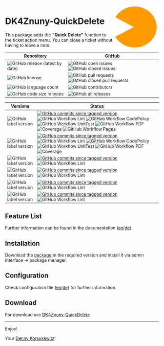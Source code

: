 <img align="right" width="150" height="150" src="doc/images/icon.png">

# DK4Znuny-QuickDelete

This package adds the **"Quick Delete"** function to the ticket action menu.
You can close a ticket without having to leave a note.

| Repository | GitHub |
| ------ | ------ |
|  ![GitHub release (latest by date)](https://img.shields.io/github/v/release/dennykorsukewitz/DK4Znuny-QuickDelete) | ![GitHub open issues](https://img.shields.io/github/issues/dennykorsukewitz/DK4Znuny-QuickDelete) ![GitHub closed issues](https://img.shields.io/github/issues-closed/dennykorsukewitz/DK4Znuny-QuickDelete?color=#44CC44) |
|  ![GitHub license](https://img.shields.io/github/license/dennykorsukewitz/DK4Znuny-QuickDelete) | ![GitHub pull requests](https://img.shields.io/github/issues-pr/dennykorsukewitz/DK4Znuny-QuickDelete?label=PR) ![GitHub closed pull requests](https://img.shields.io/github/issues-pr-closed/dennykorsukewitz/DK4Znuny-QuickDelete?color=g&label=PR) |
|  ![GitHub language count](https://img.shields.io/github/languages/count/dennykorsukewitz/DK4Znuny-QuickDelete?style=flat&label=language)  | ![GitHub contributors](https://img.shields.io/github/contributors/dennykorsukewitz/DK4Znuny-QuickDelete) |
|   ![GitHub code size in bytes](https://img.shields.io/github/languages/code-size/dennykorsukewitz/DK4Znuny-QuickDelete) | ![GitHub all releases](https://img.shields.io/github/downloads/dennykorsukewitz/DK4Znuny-QuickDelete/total?style=flat) |

| Versions | Status |
| ------ | ------ |
| ![GitHub label version](https://img.shields.io/github/labels/dennykorsukewitz/DK4Znuny-QuickDelete/dev) | [![GitHub commits since tagged version](https://img.shields.io/github/commits-since/dennykorsukewitz/DK4Znuny-QuickDelete/6.4.1/rel-6_4)](https://github.com/dennykorsukewitz/DK4Znuny-QuickDelete/compare/6.4.1...rel-6_4) ![GitHub Workflow Lint](https://github.com/dennykorsukewitz/DK4Znuny-QuickDelete/actions/workflows/lint.yml/badge.svg?branch=dev&style=flat&label=Lint) ![GitHub Workflow CodePolicy](https://github.com/dennykorsukewitz/DK4Znuny-QuickDelete/actions/workflows/codepolicy.yml/badge.svg?branch=dev&style=flat&label=CodePolicy) ![GitHub Workflow UnitTest](https://github.com/dennykorsukewitz/DK4Znuny-QuickDelete/actions/workflows/unittest.yml/badge.svg?branch=dev&style=flat&label=UnitTest) ![GitHub Workflow PDF](https://github.com/dennykorsukewitz/DK4Znuny-QuickDelete/actions/workflows/pdf.yml/badge.svg?branch=dev&style=flat&label=PDF) ![Coverage](https://img.shields.io/endpoint?url=https%3A%2F%2Fgist.githubusercontent.com%2Fdennykorsukewitz%2Fe2729bfd9b81d9c032ded617a3f924e7%2Fraw%2F8524ada7f29c3bd59c4df65d1802889913cd164a%2FDK4Znuny-QuickDelete%3Acoverage%3Adev.json) ![GitHub Workflow Pages](https://github.com/dennykorsukewitz/DK4Znuny-QuickDelete/actions/workflows/pages.yml/badge.svg?branch=dev&style=flat&label=GitHub%20Pages) |
| ![GitHub label version](https://img.shields.io/github/labels/dennykorsukewitz/DK4Znuny-QuickDelete/Znuny%206.4) | [![GitHub commits since tagged version](https://img.shields.io/github/commits-since/dennykorsukewitz/DK4Znuny-QuickDelete/6.4.1/rel-6_4)](https://github.com/dennykorsukewitz/DK4Znuny-QuickDelete/compare/6.4.1...rel-6_4) ![GitHub Workflow Lint](https://github.com/dennykorsukewitz/DK4Znuny-QuickDelete/actions/workflows/lint.yml/badge.svg?branch=rel-6_4&style=flat&label=Lint) ![GitHub Workflow CodePolicy](https://github.com/dennykorsukewitz/DK4Znuny-QuickDelete/actions/workflows/codepolicy.yml/badge.svg?branch=rel-6_4&style=flat&label=CodePolicy) ![GitHub Workflow UnitTest](https://github.com/dennykorsukewitz/DK4Znuny-QuickDelete/actions/workflows/unittest.yml/badge.svg?rel-6_4&style=flat&label=UnitTest)  ![GitHub Workflow PDF](https://github.com/dennykorsukewitz/DK4Znuny-QuickDelete/actions/workflows/pdf.yml/badge.svg?rel-6_4&style=flat&label=PDF) ![Coverage](https://img.shields.io/endpoint?url=https%3A%2F%2Fgist.githubusercontent.com%2Fdennykorsukewitz%2Fe2729bfd9b81d9c032ded617a3f924e7%2Fraw%2F8524ada7f29c3bd59c4df65d1802889913cd164a%2FDK4Znuny-QuickDelete%3Acoverage%3Arel-6_4.json) |
| ![GitHub label version](https://img.shields.io/github/labels/dennykorsukewitz/DK4Znuny-QuickDelete/OTRS%206) |  [![GitHub commits since tagged version](https://img.shields.io/github/commits-since/dennykorsukewitz/DK4Znuny-QuickDelete/6.0.3/rel-6_0)](https://github.com/dennykorsukewitz/DK4Znuny-QuickDelete/compare/6.0.3...rel-6_0) ![GitHub Workflow Lint](https://github.com/dennykorsukewitz/DK4Znuny-QuickDelete/actions/workflows/lint.yml/badge.svg?rel-6_0&style=flat&label=Lint) |
| ![GitHub label version](https://img.shields.io/github/labels/dennykorsukewitz/DK4Znuny-QuickDelete/OTRS%205) | [![GitHub commits since tagged version](https://img.shields.io/github/commits-since/dennykorsukewitz/DK4Znuny-QuickDelete/5.0.2/rel-5_0)](https://github.com/dennykorsukewitz/DK4Znuny-QuickDelete/compare/5.0.2...rel-5_0) ![GitHub Workflow Lint](https://github.com/dennykorsukewitz/DK4Znuny-QuickDelete/actions/workflows/lint.yml/badge.svg?rel-5_0&style=flat&label=Lint) |
| ![GitHub label version](https://img.shields.io/github/labels/dennykorsukewitz/DK4Znuny-QuickDelete/OTRS%204)  | [![GitHub commits since tagged version](https://img.shields.io/github/commits-since/dennykorsukewitz/DK4Znuny-QuickDelete/4.0.2/rel-4_0)](https://github.com/dennykorsukewitz/DK4Znuny-QuickDelete/compare/4.0.2...rel-4_0) ![GitHub Workflow Lint](https://github.com/dennykorsukewitz/DK4Znuny-QuickDelete/actions/workflows/lint.yml/badge.svg?rel-4_0&style=flat&label=Lint) |
| ![GitHub label version](https://img.shields.io/github/labels/dennykorsukewitz/DK4Znuny-QuickDelete/OTRS%203)  | [![GitHub commits since tagged version](https://img.shields.io/github/commits-since/dennykorsukewitz/DK4Znuny-QuickDelete/3.3.3/rel-3_3)](https://github.com/dennykorsukewitz/DK4Znuny-QuickDelete/compare/3.3.3...rel-3_3) ![GitHub Workflow Lint](https://github.com/dennykorsukewitz/DK4Znuny-QuickDelete/actions/workflows/lint.yml/badge.svg?rel-3_3&style=flat&label=Lint) |

## Feature List

Further information can be found in the documentation ([en](doc/en/feature.md)/[de](doc/de/feature.md)).

## Installation

Download the [package](https://github.com/dennykorsukewitz/DK4Znuny-QuickDelete/releases) in the required version and install it via admin interface -> package manager.

## Configuration

Check configuration file ([en](doc/en/config.md)/[de](doc/de/config.md)) for further information.

## Download

For download see [DK4Znuny-QuickDelete](https://github.com/dennykorsukewitz/DK4Znuny-QuickDelete/releases)

---

Enjoy!

Your [Denny Korsukéwitz](https://github.com/dennykorsukewitz)!
